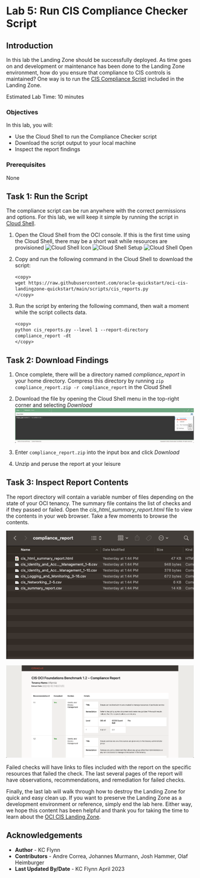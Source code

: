 # Lab 5: Run CIS Compliance Checker Script

## Introduction

In this lab the Landing Zone should be successfully deployed. As time goes on and development or maintenance has been done to the Landing Zone environment, how do you ensure that compliance to CIS controls is maintained? One way is to run the [CIS Compliance Script](https://github.com/oracle-quickstart/oci-cis-landingzone-quickstart/blob/main/compliance-script.md) included in the Landing Zone.

Estimated Lab Time: 10 minutes

### Objectives

In this lab, you will:

- Use the Cloud Shell to run the Compliance Checker script
- Download the script output to your local machine
- Inspect the report findings

### Prerequisites

None

## Task 1: Run the Script

The compliance script can be run anywhere with the correct permissions and options. For this lab, we will keep it simple by running the script in [Cloud Shell](https://docs.oracle.com/en-us/iaas/Content/API/Concepts/devcloudshellintro.htm#Cloud_Shell).

1. Open the Cloud Shell from the OCI console. If this is the first time using the Cloud Shell, there may be a short wait while resources are provisioned
    ![Cloud Shell Icon](https://oracle-livelabs.github.io/common/images/console/cloud-shell.png "Cloud Shell Location")
    ![Cloud Shell Setup](https://oracle-livelabs.github.io/common/images/console/cloud-shell-setup.png "Cloud Shell setup stage")
    ![Cloud Shell Open](https://oracle-livelabs.github.io/common/images/console/cloud-shell-open.png "Cloud Shell open and ready")

2. Copy and run the following command in the Cloud Shell to download the script:

    ```text
    <copy>
    wget https://raw.githubusercontent.com/oracle-quickstart/oci-cis-landingzone-quickstart/main/scripts/cis_reports.py
    </copy>
    ```

3. Run the script by entering the following command, then wait a moment while the script collects data.

    ```text
    <copy>
    python cis_reports.py --level 1 --report-directory compliance_report -dt
    </copy>
    ```

## Task 2: Download Findings

1. Once complete, there will be a directory named *compliance_report* in your home directory. Compress this directory by running `zip compliance_report.zip -r compliance_report` in the Cloud Shell

2. Download the file by opening the Cloud Shell menu in the top-right corner and selecting *Download* ![Cloud Shell Menu](images/compliance_download-1.png "Cloud Shell Menu")

3. Enter `compliance_report.zip` into the input box and click *Download*

4. Unzip and peruse the report at your leisure

## Task 3: Inspect Report Contents

The report directory will contain a variable number of files depending on the state of your OCI tenancy. The summary file contains the list of checks and if they passed or failed. Open the *cis_html_summary_report.html* file to view the contents in your web browser. Take a few moments to browse the contents.

![Report Directory](images/report_contents.png "Report directory content")

![Summary Report](images/summary_report.png "Summary report")

Failed checks will have links to files included with the report on the specific resources that failed the check. The last several pages of the report will have observations, recommendations, and remediation for failed checks.

Finally, the last lab will walk through how to destroy the Landing Zone for quick and easy clean up. If you want to preserve the Landing Zone as a development environment or reference, simply end the lab here. Either way, we hope this content has been helpful and thank you for taking the time to learn about the [OCI CIS Landing Zone](https://github.com/oracle-quickstart/oci-cis-landingzone-quickstart).

## Acknowledgements

- __Author__ - KC Flynn
- __Contributors__ - Andre Correa, Johannes Murmann, Josh Hammer, Olaf Heimburger
- __Last Updated By/Date__ - KC Flynn April 2023
